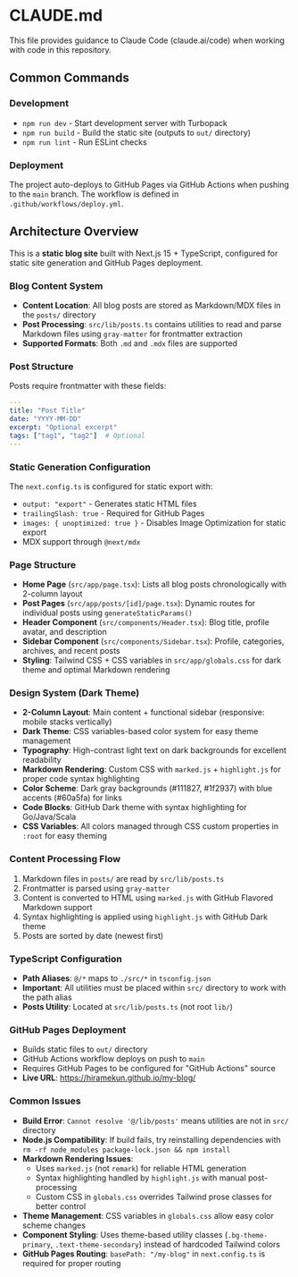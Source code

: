 # CLAUDE.md

This file provides guidance to Claude Code (claude.ai/code) when working with code in this repository.

## Common Commands

### Development
- `npm run dev` - Start development server with Turbopack
- `npm run build` - Build the static site (outputs to `out/` directory)
- `npm run lint` - Run ESLint checks

### Deployment
The project auto-deploys to GitHub Pages via GitHub Actions when pushing to the `main` branch. The workflow is defined in `.github/workflows/deploy.yml`.

## Architecture Overview

This is a **static blog site** built with Next.js 15 + TypeScript, configured for static site generation and GitHub Pages deployment.

### Blog Content System
- **Content Location**: All blog posts are stored as Markdown/MDX files in the `posts/` directory
- **Post Processing**: `src/lib/posts.ts` contains utilities to read and parse Markdown files using `gray-matter` for frontmatter extraction
- **Supported Formats**: Both `.md` and `.mdx` files are supported

### Post Structure
Posts require frontmatter with these fields:
```yaml
---
title: "Post Title"
date: "YYYY-MM-DD"
excerpt: "Optional excerpt"
tags: ["tag1", "tag2"]  # Optional
---
```

### Static Generation Configuration
The `next.config.ts` is configured for static export with:
- `output: "export"` - Generates static HTML files
- `trailingSlash: true` - Required for GitHub Pages
- `images: { unoptimized: true }` - Disables Image Optimization for static export
- MDX support through `@next/mdx`

### Page Structure
- **Home Page** (`src/app/page.tsx`): Lists all blog posts chronologically with 2-column layout
- **Post Pages** (`src/app/posts/[id]/page.tsx`): Dynamic routes for individual posts using `generateStaticParams()`
- **Header Component** (`src/components/Header.tsx`): Blog title, profile avatar, and description
- **Sidebar Component** (`src/components/Sidebar.tsx`): Profile, categories, archives, and recent posts
- **Styling**: Tailwind CSS + CSS variables in `src/app/globals.css` for dark theme and optimal Markdown rendering

### Design System (Dark Theme)
- **2-Column Layout**: Main content + functional sidebar (responsive: mobile stacks vertically)
- **Dark Theme**: CSS variables-based color system for easy theme management
- **Typography**: High-contrast light text on dark backgrounds for excellent readability
- **Markdown Rendering**: Custom CSS with `marked.js` + `highlight.js` for proper code syntax highlighting
- **Color Scheme**: Dark gray backgrounds (#111827, #1f2937) with blue accents (#60a5fa) for links
- **Code Blocks**: GitHub Dark theme with syntax highlighting for Go/Java/Scala
- **CSS Variables**: All colors managed through CSS custom properties in `:root` for easy theming

### Content Processing Flow
1. Markdown files in `posts/` are read by `src/lib/posts.ts`
2. Frontmatter is parsed using `gray-matter`
3. Content is converted to HTML using `marked.js` with GitHub Flavored Markdown support
4. Syntax highlighting is applied using `highlight.js` with GitHub Dark theme
5. Posts are sorted by date (newest first)

### TypeScript Configuration
- **Path Aliases**: `@/*` maps to `./src/*` in `tsconfig.json`
- **Important**: All utilities must be placed within `src/` directory to work with the path alias
- **Posts Utility**: Located at `src/lib/posts.ts` (not root `lib/`)

### GitHub Pages Deployment
- Builds static files to `out/` directory
- GitHub Actions workflow deploys on push to `main`
- Requires GitHub Pages to be configured for "GitHub Actions" source
- **Live URL**: https://hiramekun.github.io/my-blog/

### Common Issues
- **Build Error**: `Cannot resolve '@/lib/posts'` means utilities are not in `src/` directory
- **Node.js Compatibility**: If build fails, try reinstalling dependencies with `rm -rf node_modules package-lock.json && npm install`
- **Markdown Rendering Issues**: 
  - Uses `marked.js` (not `remark`) for reliable HTML generation
  - Syntax highlighting handled by `highlight.js` with manual post-processing
  - Custom CSS in `globals.css` overrides Tailwind prose classes for better control
- **Theme Management**: CSS variables in `globals.css` allow easy color scheme changes
- **Component Styling**: Uses theme-based utility classes (`.bg-theme-primary`, `.text-theme-secondary`) instead of hardcoded Tailwind colors
- **GitHub Pages Routing**: `basePath: "/my-blog"` in `next.config.ts` is required for proper routing